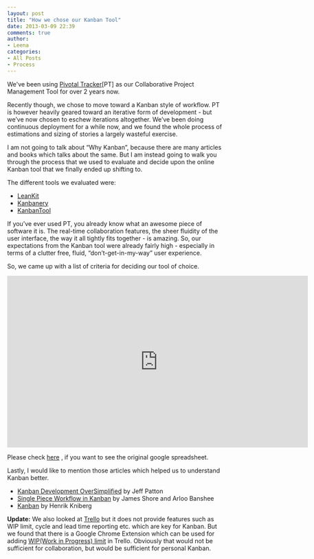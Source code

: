 ```yaml
---
layout: post
title: "How we chose our Kanban Tool"
date: 2013-03-09 22:39
comments: true
author:
- Leena
categories:
- All Posts
- Process
---
```

We've been using <a href="http://www.pivotaltracker.com/">Pivotal Tracker</a>[PT] as our Collaborative Project Management Tool for over 2 years now. 
<p>
Recently though, we chose to move toward a Kanban style of workflow. PT is however heavily geared toward an iterative form of development - but we’ve now chosen to eschew iterations altogether. We’ve been doing continuous deployment for a while now, and we found the whole process of estimations and sizing of stories a largely wasteful exercise. 
</p>
<p>
  I am not going to talk about “Why Kanban”, because there are many articles and books which talks about the same. But I am instead going to walk you through the process that we used to evaluate and decide upon the online Kanban tool that we finally ended up shifting to.
</p>
<p>
The different tools we evaluated were:
<ul>
  <li><a href="http://leankit.com/">LeanKit</a></li>
  <li><a href="http://kanbanery.com/">Kanbanery</a></li>
  <li><a href="http://kanbantool.com/">KanbanTool</a></li>
</ul>
</p>
<p>
  If you’ve ever used PT, you already know what an awesome piece of software it is. The real-time collaboration features, the sheer fluidity of the user interface, the way it all tightly fits together - is amazing. So, our expectations from the Kanban tool were already fairly high - especially in terms of a clutter free, fluid, “don’t-get-in-my-way” user experience.
</p>
<p>
  So, we came up with a list of criteria for deciding our tool of choice. 
</p>
<iframe width='700' height='400' frameborder='0' src='https://docs.google.com/spreadsheet/pub?key=0ApUPwJdQvqT_dEJuS25YZzMwWkJVc0NXWXhIbUhaQ1E&output=html&widget=true'></iframe>
<br/>
<p>
 Please check <a href="https://docs.google.com/spreadsheet/ccc?key=0ApUPwJdQvqT_dEJuS25YZzMwWkJVc0NXWXhIbUhaQ1E&usp=sharing">here</a> , if you want to see the original google spreadsheet.
</p>
<p>
  Lastly, I would like to mention those articles which helped us to understand Kanban better.
<ul>    
  <li><a href="http://www.agileproductdesign.com/blog/2009/kanban_over_simplified.html">Kanban Development OverSimplified</a> by Jeff Patton</li>
  <li><a href="http://www.infoq.com/presentations/Single-Piece-Flow-Kanban">Single Piece Workflow in Kanban</a> by James Shore and Arloo Banshee</li>
  <li><a href="http://www.crisp.se/gratis-material-och-guider/kanban">Kanban</a> by Henrik Kniberg</li>
</ul>
</p>
<p>
  <strong>Update:</strong> We also looked at <a href="https://trello.com">Trello</a> but it does not provide features such as WIP limit, cycle and lead time reporting etc. which are key for Kanban. But we found that there is a Google Chrome Extension which can be used for adding <a href="https://github.com/NateHark/TrelloWIPLimits">WIP(Work in Progress) limit</a> in Trello. Obviously that would not be sufficient for collaboration, but would be sufficient for personal Kanban. 
</p>

